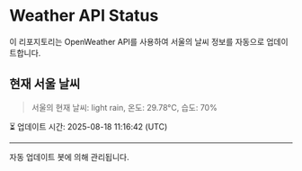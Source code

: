 
# Weather API Status

이 리포지토리는 OpenWeather API를 사용하여 서울의 날씨 정보를 자동으로 업데이트합니다.

## 현재 서울 날씨
> 서울의 현재 날씨: light rain, 온도: 29.78°C, 습도: 70%

⏳ 업데이트 시간: 2025-08-18 11:16:42 (UTC)

---
자동 업데이트 봇에 의해 관리됩니다.
